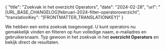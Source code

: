{
  "title": "Zoekvak in het overzicht Operators",
  "date": "2024-02-28",
  "url": "[URL_BASE_CHANGELOG]februari-2024-filter-operatoroverzicht",
  "translationKey": "[FRONTMATTER_TRANSLATIONKEY]"
}

We hebben een extra zoekvak toegevoegd. U kunt operators nu gemakkelijk vinden en filteren op hun volledige naam, e-mailadres en gebruikersnaam. Typ gewoon in het zoekvak in het **overzicht Operators** en bekijk direct de resultaten.